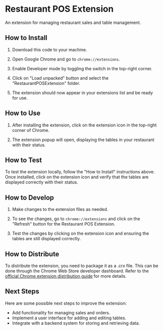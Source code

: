 # Restaurant POS Extension

An extension for managing restaurant sales and table management.

## How to Install

1. Download this code to your machine.

2. Open Google Chrome and go to `chrome://extensions`.

3. Enable Developer mode by toggling the switch in the top-right corner.

4. Click on "Load unpacked" button and select the "RestaurantPOSExtension" folder.

5. The extension should now appear in your extensions list and be ready for use.

## How to Use

1. After installing the extension, click on the extension icon in the top-right corner of Chrome.

2. The extension popup will open, displaying the tables in your restaurant with their status.

## How to Test

To test the extension locally, follow the "How to Install" instructions above. Once installed, click on the extension icon and verify that the tables are displayed correctly with their status.

## How to Develop

1. Make changes to the extension files as needed.

2. To see the changes, go to `chrome://extensions` and click on the "Refresh" button for the Restaurant POS Extension.

3. Test the changes by clicking on the extension icon and ensuring the tables are still displayed correctly.

## How to Distribute

To distribute the extension, you need to package it as a .crx file. This can be done through the Chrome Web Store developer dashboard. Refer to the [official Chrome extension distribution guide](https://developer.chrome.com/docs/extensions/mv3/hosting/) for more details.

## Next Steps

Here are some possible next steps to improve the extension:

- Add functionality for managing sales and orders.
- Implement a user interface for adding and editing tables.
- Integrate with a backend system for storing and retrieving data.
